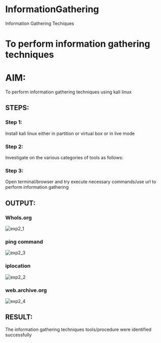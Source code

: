 # InformationGathering
Information Gathering Techiques

# To perform information gathering techniques

# AIM:

To perform information gathering techniques using kali linux 

## STEPS:

### Step 1:

Install kali linux either in partition or virtual box or in live mode

### Step 2:

Investigate on the various categories of tools as follows:

### Step 3:
Open terminal/browser and try execute necessary commands/use url to perform information gathering


## OUTPUT:
### WhoIs.org
![exp2_1](https://github.com/user-attachments/assets/619d8616-c7b4-48d3-913c-26baac998eba)

### ping command
![exp2_3](https://github.com/user-attachments/assets/0c9ee617-5d87-44f4-9b53-28318abb66ef)

### iplocation
![exp2_2](https://github.com/user-attachments/assets/34eb4557-821c-4047-9987-834caf646741)

### web.archive.org
![exp2_4](https://github.com/user-attachments/assets/3285239b-52ef-4f44-8e85-77bc5dd244bd)

### 
## RESULT:
The information gathering techniques tools/procedure were  identified successfully
